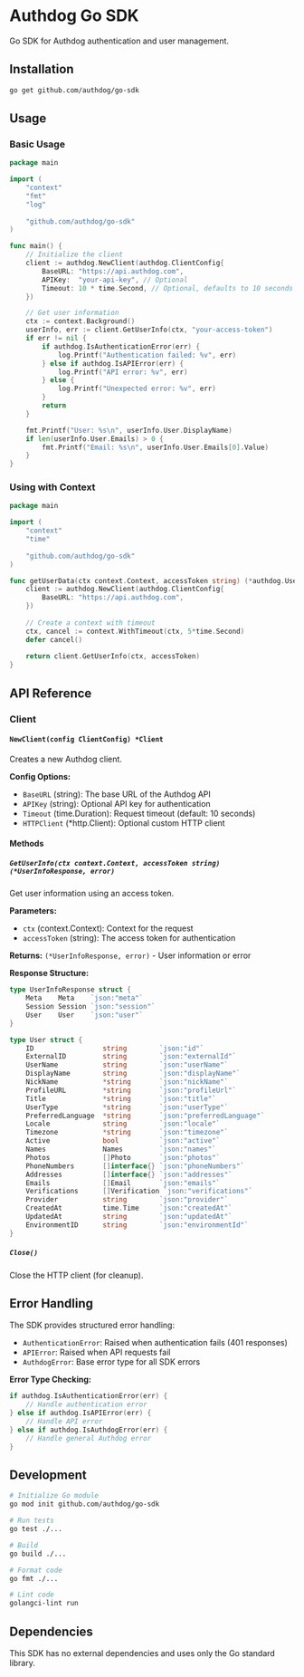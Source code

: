 # Authdog Go SDK

Go SDK for Authdog authentication and user management.

## Installation

```bash
go get github.com/authdog/go-sdk
```

## Usage

### Basic Usage

```go
package main

import (
    "context"
    "fmt"
    "log"
    
    "github.com/authdog/go-sdk"
)

func main() {
    // Initialize the client
    client := authdog.NewClient(authdog.ClientConfig{
        BaseURL: "https://api.authdog.com",
        APIKey:  "your-api-key", // Optional
        Timeout: 10 * time.Second, // Optional, defaults to 10 seconds
    })

    // Get user information
    ctx := context.Background()
    userInfo, err := client.GetUserInfo(ctx, "your-access-token")
    if err != nil {
        if authdog.IsAuthenticationError(err) {
            log.Printf("Authentication failed: %v", err)
        } else if authdog.IsAPIError(err) {
            log.Printf("API error: %v", err)
        } else {
            log.Printf("Unexpected error: %v", err)
        }
        return
    }

    fmt.Printf("User: %s\n", userInfo.User.DisplayName)
    if len(userInfo.User.Emails) > 0 {
        fmt.Printf("Email: %s\n", userInfo.User.Emails[0].Value)
    }
}
```

### Using with Context

```go
package main

import (
    "context"
    "time"
    
    "github.com/authdog/go-sdk"
)

func getUserData(ctx context.Context, accessToken string) (*authdog.UserInfoResponse, error) {
    client := authdog.NewClient(authdog.ClientConfig{
        BaseURL: "https://api.authdog.com",
    })
    
    // Create a context with timeout
    ctx, cancel := context.WithTimeout(ctx, 5*time.Second)
    defer cancel()
    
    return client.GetUserInfo(ctx, accessToken)
}
```

## API Reference

### Client

#### `NewClient(config ClientConfig) *Client`

Creates a new Authdog client.

**Config Options:**
- `BaseURL` (string): The base URL of the Authdog API
- `APIKey` (string): Optional API key for authentication
- `Timeout` (time.Duration): Request timeout (default: 10 seconds)
- `HTTPClient` (*http.Client): Optional custom HTTP client

#### Methods

##### `GetUserInfo(ctx context.Context, accessToken string) (*UserInfoResponse, error)`

Get user information using an access token.

**Parameters:**
- `ctx` (context.Context): Context for the request
- `accessToken` (string): The access token for authentication

**Returns:** `(*UserInfoResponse, error)` - User information or error

**Response Structure:**
```go
type UserInfoResponse struct {
    Meta    Meta    `json:"meta"`
    Session Session `json:"session"`
    User    User    `json:"user"`
}

type User struct {
    ID                 string        `json:"id"`
    ExternalID         string        `json:"externalId"`
    UserName           string        `json:"userName"`
    DisplayName        string        `json:"displayName"`
    NickName           *string       `json:"nickName"`
    ProfileURL         *string       `json:"profileUrl"`
    Title              *string       `json:"title"`
    UserType           *string       `json:"userType"`
    PreferredLanguage  *string       `json:"preferredLanguage"`
    Locale             string        `json:"locale"`
    Timezone           *string       `json:"timezone"`
    Active             bool          `json:"active"`
    Names              Names         `json:"names"`
    Photos             []Photo       `json:"photos"`
    PhoneNumbers       []interface{} `json:"phoneNumbers"`
    Addresses          []interface{} `json:"addresses"`
    Emails             []Email       `json:"emails"`
    Verifications      []Verification `json:"verifications"`
    Provider           string        `json:"provider"`
    CreatedAt          time.Time     `json:"createdAt"`
    UpdatedAt          string        `json:"updatedAt"`
    EnvironmentID      string        `json:"environmentId"`
}
```

##### `Close()`

Close the HTTP client (for cleanup).

## Error Handling

The SDK provides structured error handling:

- `AuthenticationError`: Raised when authentication fails (401 responses)
- `APIError`: Raised when API requests fail
- `AuthdogError`: Base error type for all SDK errors

**Error Type Checking:**
```go
if authdog.IsAuthenticationError(err) {
    // Handle authentication error
} else if authdog.IsAPIError(err) {
    // Handle API error
} else if authdog.IsAuthdogError(err) {
    // Handle general Authdog error
}
```

## Development

```bash
# Initialize Go module
go mod init github.com/authdog/go-sdk

# Run tests
go test ./...

# Build
go build ./...

# Format code
go fmt ./...

# Lint code
golangci-lint run
```

## Dependencies

This SDK has no external dependencies and uses only the Go standard library.
